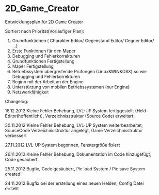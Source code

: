 2D_Game_Creator
=============

Entwicklungsplan für 2D Game Creator

Sortiert nach Priorität(Vorläufiger Plan):

1. Grundfunktionen ( Charakter Editor/ Gegenstand Editor/ Gegner Editor/ ...) 
2. Erste Funktionen für den Maper
3. Debugging und Fehlerkorrekturen 
4. Grundfunktionen Fertigstellung 
5. Maper Fertigstellung
6. Betriebssystem übergreifende Prüfungen (Linux&WIN&OSX) so wie Debugging und Fehlerkorrekturen 
7. Beginn mit der Arbeit an der Engine
8. Unterstürzung von mobilen Betriebssystemen (nur Engine)
9. Netzwerkfähigkeit

Changelog:

18.12.2012
Kleine Fehler Behebung,
LVL-UP System fertiggestellt (Held-Editor(hoffentlich)),
Verzeichnisstruktur (Source Code) erweitert

30.11.2012
Kleine Fehler Behebung,
LVL-UP System weiterbearbeitet,
SourceCode Verzeichnisstruktur angelegt,
Game Verzeichnisstruktur verbessert

27.11.2012
LVL-UP System begonnen,
Fenstergröße fixiert

26.11.2012
Kleine Fehler Behebung,
Dokumentation im Code hinzugefügt,
Code gesäubert

25.11.2012
Bugfix,
Code gesäubert,
Pic load System / Pic save System created

24.11.2012
Bugfix bei der erstellung eines neuen Helden,
Config Datei erstellt
